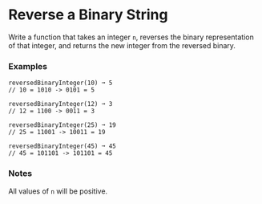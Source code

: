 # Reverse a Binary String

Write a function that takes an integer `n`, reverses the binary representation of that integer, and returns the new integer from the reversed binary.

### Examples
```shell
reversedBinaryInteger(10) ➞ 5
// 10 = 1010 -> 0101 = 5

reversedBinaryInteger(12) ➞ 3
// 12 = 1100 -> 0011 = 3

reversedBinaryInteger(25) ➞ 19
// 25 = 11001 -> 10011 = 19

reversedBinaryInteger(45) ➞ 45
// 45 = 101101 -> 101101 = 45
```

### Notes

All values of `n` will be positive.
